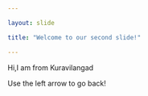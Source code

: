 ```yaml
---

layout: slide

title: "Welcome to our second slide!"

---
```


Hi,I am from Kuravilangad

Use the left arrow to go back!

